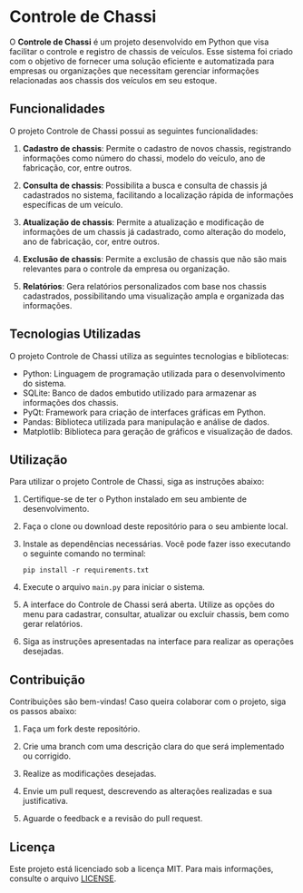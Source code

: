 # Controle de Chassi

O **Controle de Chassi** é um projeto desenvolvido em Python que visa facilitar o controle e registro de chassis de veículos. Esse sistema foi criado com o objetivo de fornecer uma solução eficiente e automatizada para empresas ou organizações que necessitam gerenciar informações relacionadas aos chassis dos veículos em seu estoque.

## Funcionalidades

O projeto Controle de Chassi possui as seguintes funcionalidades:

1. **Cadastro de chassis**: Permite o cadastro de novos chassis, registrando informações como número do chassi, modelo do veículo, ano de fabricação, cor, entre outros.

2. **Consulta de chassis**: Possibilita a busca e consulta de chassis já cadastrados no sistema, facilitando a localização rápida de informações específicas de um veículo.

3. **Atualização de chassis**: Permite a atualização e modificação de informações de um chassis já cadastrado, como alteração do modelo, ano de fabricação, cor, entre outros.

4. **Exclusão de chassis**: Permite a exclusão de chassis que não são mais relevantes para o controle da empresa ou organização.

5. **Relatórios**: Gera relatórios personalizados com base nos chassis cadastrados, possibilitando uma visualização ampla e organizada das informações.

## Tecnologias Utilizadas

O projeto Controle de Chassi utiliza as seguintes tecnologias e bibliotecas:

- Python: Linguagem de programação utilizada para o desenvolvimento do sistema.
- SQLite: Banco de dados embutido utilizado para armazenar as informações dos chassis.
- PyQt: Framework para criação de interfaces gráficas em Python.
- Pandas: Biblioteca utilizada para manipulação e análise de dados.
- Matplotlib: Biblioteca para geração de gráficos e visualização de dados.

## Utilização

Para utilizar o projeto Controle de Chassi, siga as instruções abaixo:

1. Certifique-se de ter o Python instalado em seu ambiente de desenvolvimento.

2. Faça o clone ou download deste repositório para o seu ambiente local.

3. Instale as dependências necessárias. Você pode fazer isso executando o seguinte comando no terminal:
   ```
   pip install -r requirements.txt
   ```

4. Execute o arquivo `main.py` para iniciar o sistema.

5. A interface do Controle de Chassi será aberta. Utilize as opções do menu para cadastrar, consultar, atualizar ou excluir chassis, bem como gerar relatórios.

6. Siga as instruções apresentadas na interface para realizar as operações desejadas.

## Contribuição

Contribuições são bem-vindas! Caso queira colaborar com o projeto, siga os passos abaixo:

1. Faça um fork deste repositório.

2. Crie uma branch com uma descrição clara do que será implementado ou corrigido.

3. Realize as modificações desejadas.

4. Envie um pull request, descrevendo as alterações realizadas e sua justificativa.

5. Aguarde o feedback e a revisão do pull request.

## Licença

Este projeto está licenciado sob a licença MIT. Para mais informações, consulte o arquivo [LICENSE](https://github.com/SR-Dionizio/Controle_de_Chassi/blob/main/LICENSE).
